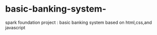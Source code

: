 # basic-banking-system-
spark foundation project  : basic banking system based on html,css,and javascript
